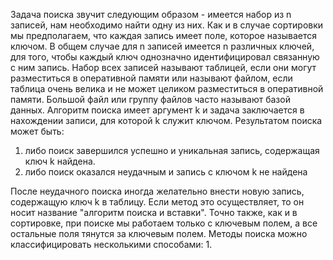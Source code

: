 Задача поиска звучит следующим образом - имеется набор из n записей, нам необходимо найти одну из них. Как и в случае сортировки мы предполагаем, что каждая запись имеет поле, которое называется ключом. В общем случае для n записей имеется n различных ключей, для того, чтобы каждый ключ однозначно идентифицировал связанную с ним запись. Набор всех записей называют таблицей, если они могут разместиться в оперативной памяти или называют файлом, если таблица очень велика и не может целиком разместиться в оперативной памяти. Большой файл или группу файлов часто называют базой данных. Алгоритм поиска имеет аргумент k и задача заключается в нахождении записи, для которой k служит ключом. Результатом поиска может быть:
1. либо поиск завершился успешно и уникальная запись, содержащая ключ k найдена.
2. либо поиск оказался неудачным и запись с ключом k не найдена

После неудачного поиска иногда желательно внести новую запись, содержащую ключ k в таблицу. Если метод это осуществляет, то он носит название "алгоритм поиска и вставки". Точно также, как и в сортировке, при поиске мы работаем только с ключевым полем, а все остальные поля тянутся за ключевым полем.
Методы поиска можно классифицировать несколькими способами:
1. 